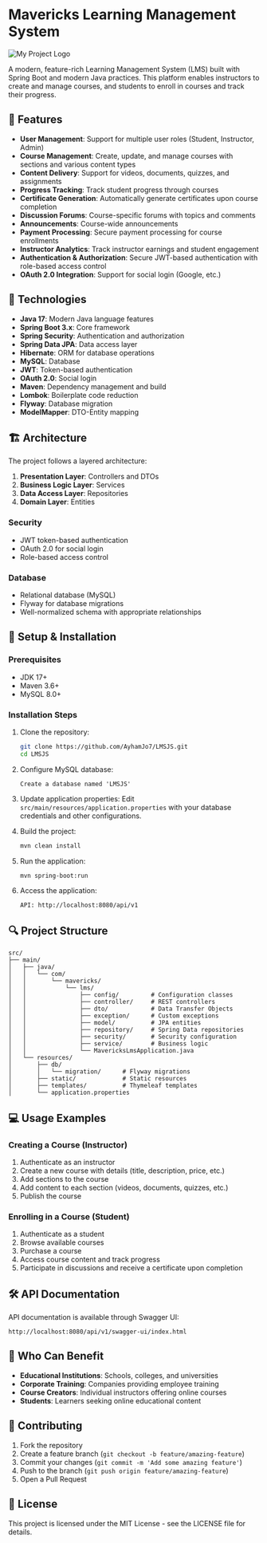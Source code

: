# Mavericks Learning Management System
![My Project Logo](lmsjs.jpg)

A modern, feature-rich Learning Management System (LMS) built with Spring Boot and modern Java practices. This platform enables instructors to create and manage courses, and students to enroll in courses and track their progress.

## 🌟 Features

- **User Management**: Support for multiple user roles (Student, Instructor, Admin)
- **Course Management**: Create, update, and manage courses with sections and various content types
- **Content Delivery**: Support for videos, documents, quizzes, and assignments
- **Progress Tracking**: Track student progress through courses
- **Certificate Generation**: Automatically generate certificates upon course completion
- **Discussion Forums**: Course-specific forums with topics and comments
- **Announcements**: Course-wide announcements
- **Payment Processing**: Secure payment processing for course enrollments
- **Instructor Analytics**: Track instructor earnings and student engagement
- **Authentication & Authorization**: Secure JWT-based authentication with role-based access control
- **OAuth 2.0 Integration**: Support for social login (Google, etc.)

## 🔧 Technologies

- **Java 17**: Modern Java language features
- **Spring Boot 3.x**: Core framework
- **Spring Security**: Authentication and authorization
- **Spring Data JPA**: Data access layer
- **Hibernate**: ORM for database operations
- **MySQL**: Database
- **JWT**: Token-based authentication
- **OAuth 2.0**: Social login
- **Maven**: Dependency management and build
- **Lombok**: Boilerplate code reduction
- **Flyway**: Database migration
- **ModelMapper**: DTO-Entity mapping

## 🏗️ Architecture

The project follows a layered architecture:

1. **Presentation Layer**: Controllers and DTOs
2. **Business Logic Layer**: Services
3. **Data Access Layer**: Repositories
4. **Domain Layer**: Entities

### Security

- JWT token-based authentication
- OAuth 2.0 for social login
- Role-based access control

### Database

- Relational database (MySQL)
- Flyway for database migrations
- Well-normalized schema with appropriate relationships

## 🚀 Setup & Installation

### Prerequisites

- JDK 17+
- Maven 3.6+
- MySQL 8.0+

### Installation Steps

1. Clone the repository:
   ```bash
   git clone https://github.com/AyhamJo7/LMSJS.git
   cd LMSJS
   ```

2. Configure MySQL database:
   ```
   Create a database named 'LMSJS'
   ```

3. Update application properties:
   Edit `src/main/resources/application.properties` with your database credentials and other configurations.

4. Build the project:
   ```bash
   mvn clean install
   ```

5. Run the application:
   ```bash
   mvn spring-boot:run
   ```

6. Access the application:
   ```
   API: http://localhost:8080/api/v1
   ```

## 🔍 Project Structure

```
src/
├── main/
│   ├── java/
│   │   └── com/
│   │       └── mavericks/
│   │           └── lms/
│   │               ├── config/         # Configuration classes
│   │               ├── controller/     # REST controllers
│   │               ├── dto/            # Data Transfer Objects
│   │               ├── exception/      # Custom exceptions
│   │               ├── model/          # JPA entities
│   │               ├── repository/     # Spring Data repositories
│   │               ├── security/       # Security configuration
│   │               ├── service/        # Business logic
│   │               └── MavericksLmsApplication.java
│   └── resources/
│       ├── db/
│       │   └── migration/      # Flyway migrations
│       ├── static/             # Static resources
│       ├── templates/          # Thymeleaf templates
│       └── application.properties
```

## 💻 Usage Examples

### Creating a Course (Instructor)

1. Authenticate as an instructor
2. Create a new course with details (title, description, price, etc.)
3. Add sections to the course
4. Add content to each section (videos, documents, quizzes, etc.)
5. Publish the course

### Enrolling in a Course (Student)

1. Authenticate as a student
2. Browse available courses
3. Purchase a course
4. Access course content and track progress
5. Participate in discussions and receive a certificate upon completion

## 🛠️ API Documentation

API documentation is available through Swagger UI:
```
http://localhost:8080/api/v1/swagger-ui/index.html
```

## 👥 Who Can Benefit

- **Educational Institutions**: Schools, colleges, and universities
- **Corporate Training**: Companies providing employee training
- **Course Creators**: Individual instructors offering online courses
- **Students**: Learners seeking online educational content

## 🤝 Contributing

1. Fork the repository
2. Create a feature branch (`git checkout -b feature/amazing-feature`)
3. Commit your changes (`git commit -m 'Add some amazing feature'`)
4. Push to the branch (`git push origin feature/amazing-feature`)
5. Open a Pull Request

## 📝 License

This project is licensed under the MIT License - see the LICENSE file for details.

